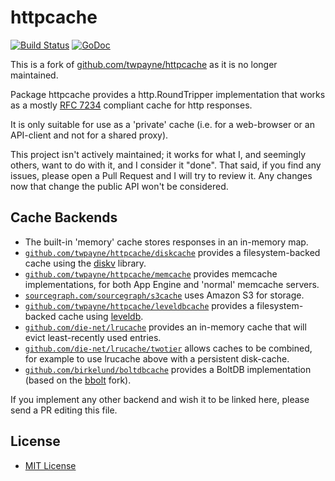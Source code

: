 httpcache
=========

[![Build Status](https://travis-ci.org/twpayne/httpcache.svg?branch=master)](https://travis-ci.org/twpayne/httpcache) [![GoDoc](https://godoc.org/github.com/twpayne/httpcache?status.svg)](https://godoc.org/github.com/twpayne/httpcache)

This is a fork of [github.com/twpayne/httpcache](https://github.com/twpayne/httpcache) as it is no longer maintained.

Package httpcache provides a http.RoundTripper implementation that works as a mostly [RFC 7234](https://tools.ietf.org/html/rfc7234) compliant cache for http responses.

It is only suitable for use as a 'private' cache (i.e. for a web-browser or an API-client and not for a shared proxy).

This project isn't actively maintained; it works for what I, and seemingly others, want to do with it, and I consider it "done". That said, if you find any issues, please open a Pull Request and I will try to review it. Any changes now that change the public API won't be considered.

Cache Backends
--------------

- The built-in 'memory' cache stores responses in an in-memory map.
- [`github.com/twpayne/httpcache/diskcache`](https://github.com/twpayne/httpcache/tree/master/diskcache) provides a filesystem-backed cache using the [diskv](https://github.com/peterbourgon/diskv) library.
- [`github.com/twpayne/httpcache/memcache`](https://github.com/twpayne/httpcache/tree/master/memcache) provides memcache implementations, for both App Engine and 'normal' memcache servers.
- [`sourcegraph.com/sourcegraph/s3cache`](https://sourcegraph.com/github.com/sourcegraph/s3cache) uses Amazon S3 for storage.
- [`github.com/twpayne/httpcache/leveldbcache`](https://github.com/twpayne/httpcache/tree/master/leveldbcache) provides a filesystem-backed cache using [leveldb](https://github.com/syndtr/goleveldb/leveldb).
- [`github.com/die-net/lrucache`](https://github.com/die-net/lrucache) provides an in-memory cache that will evict least-recently used entries.
- [`github.com/die-net/lrucache/twotier`](https://github.com/die-net/lrucache/tree/master/twotier) allows caches to be combined, for example to use lrucache above with a persistent disk-cache.
- [`github.com/birkelund/boltdbcache`](https://github.com/birkelund/boltdbcache) provides a BoltDB implementation (based on the [bbolt](https://github.com/coreos/bbolt) fork).

If you implement any other backend and wish it to be linked here, please send a PR editing this file.

License
-------

-	[MIT License](LICENSE.txt)
